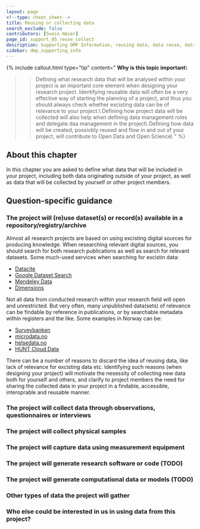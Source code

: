 ```yaml
---
layout: page
<!--type: cheat_sheet-->
title: Reusing or collecting data
search_exclude: false
contributors: [Svein Høier]
page_id: support_05_reuse_collect
description: Supporting DMP Information, reusing data, data reuse, data re-use, pre-existing data
sidebar: dmp_supporting_info
---
```


{% include callout.html type="tip" content="
**Why is this topic important**\\
>> Defining what research data that will be analysed within your project is an important core element when designing your research project. Identifying reusable data will often be a very effective way of starting the planning of a project, and thus you should always check whether excisting data can be of relevance to your project.\\
>> Defining how project data will be collected will also help when defining data management roles and delegate daa management in the project\\
>> Defining how data will be created, possivbly reused and flow in and out of your project, will contribute to Open Data and Open Science\\
" %}

## About this chapter

In this chapter you are asked to define what data that will be included in your project, including both data originating outside of your project, as well as data that will be collected by yourself or other project members.   

## Question-specific guidance

### The project will (re)use dataset(s) or record(s) available in a repository/registry/archive
Almost all research projects are based on using excisting digital sources for producing knowledge. When researching relevant digital sources, you should search for both research publications as well as search for relevant datasets. Some much-used services when searching for excistin data: 
- [Datacite](https://pages.github.com/)
- [Google Dataset Search](https://pages.github.com/)
- [Mendeley Data](https://pages.github.com/)
- [Dimensions](https://pages.github.com/)

Not all data from conducted research within your research field will open and unrestricted. But very often, many unpublished data(sets) of relevance can be findable by reference in publications, or by searchable metadata within registers and the like. Some examples in Norway can be:
- [Surveybanken](https://sikt.no/surveybanken)
- [microdata.no](https://www.microdata.no)
- [helsedata.no](https://www.helsedata.no)
- [HUNT Cloud Data](https://hunt-db.medisin.ntnu.no/hunt-db/variablelist)

There can be a number of reasons to discard the idea of reusing data, like lack of relevance for excisting data etc. Identifying such reasons (when designing your project) will motivate the nesessity of collecting new data both for yourself and others, and clarify to project members the need for sharing the collected data in your project in a findable, accessible, interoprable and reusable manner.  

### The project will collect data through observations, questionnaires or interviews
 
### The project will collect physical samples

### The project will capture data using measurement equipment

### The project will generate research software or code (TODO)

### The project will generate computational data or models (TODO)

### Other types of data the project will gather

### Who else could be interested in us in using data from this project?


